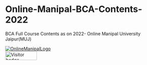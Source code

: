 # Online-Manipal-BCA-Contents-2022
BCA Full Course Contents as on 2022- Online Manipal University Jaipur(MUJ)

<div id="logo">
  <a href="https://www.onlinemanipal.com/">
  <img src="https://github.com/jaydattpatel/Online-Manipal-BCA-Contents/assets/124486498/e9a884b1-6f18-45fc-bbe0-1d8dfffe381e" alt="OnlineManipalLogo"/>
  </a>
</div>

<div id="badges">
  <img src="https://api.visitorbadge.io/api/visitors?path=jaydattpatel%2FOnline-Manipal-BCA&label=Visitors&countColor=%2337d67a" alt="Visitor badge" width="100" height="28"/>
</div>

